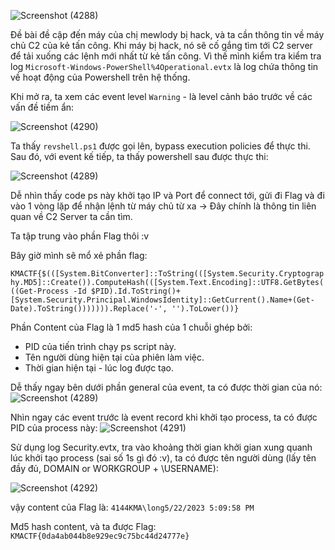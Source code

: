 ![Screenshot (4288)](https://github.com/NVex0/uWU/assets/113530029/4cf16ae0-57d0-42c0-a369-0c578f129639)

Đề bài đề cập đến máy của chị mewlody bị hack, và ta cần thông tin về máy chủ C2 của kẻ tấn công. Khi máy bị hack, nó sẽ cố gắng tìm tới C2 server để tải xuống các lệnh mới nhất từ kẻ tấn công. Vì thế mình kiểm tra kiểm tra log `Microsoft-Windows-PowerShell%4Operational.evtx` là log chứa thông tin về hoạt động của Powershell trên hệ thống.

Khi mở ra, ta xem các event level `Warning` - là level cảnh báo trước về các vấn đề tiềm ẩn:

![Screenshot (4290)](https://github.com/NVex0/uWU/assets/113530029/60bf0889-94d1-467b-bd85-efb97f9a11dd)

Ta thấy `revshell.ps1` được gọi lên,  bypass execution policies để thực thi. Sau đó, với event kế tiếp, ta thấy powershell sau được thực thi:

![Screenshot (4289)](https://github.com/NVex0/uWU/assets/113530029/0759ca82-66d0-4add-ba17-e73c6b643cc9)

Dễ nhìn thấy code ps này khởi tạo IP và Port để connect tới, gửi đi Flag và đi vào 1 vòng lặp để nhận lệnh từ máy chủ từ xa -> Đây chính là thông tin liên quan về C2 Server ta cần tìm. 

Ta tập trung vào phần Flag thôi :v 

Bây giờ mình sẽ mổ xẻ phần flag:

 `KMACTF{$(([System.BitConverter]::ToString(([System.Security.Cryptography.MD5]::Create()).ComputeHash(([System.Text.Encoding]::UTF8.GetBytes(((Get-Process -Id $PID).Id.ToString()+[System.Security.Principal.WindowsIdentity]::GetCurrent().Name+(Get-Date).ToString())))))).Replace('-', '').ToLower())}`

Phần Content của Flag là 1 md5 hash của 1 chuỗi ghép bởi:  
+ PID của tiến trình chạy ps script này.
+ Tên người dùng hiện tại của phiên làm việc.
+ Thời gian hiện tại - lúc log được tạo.

Dễ thấy ngay bên dưới phần general của event, ta có được thời gian của nó:   ![Screenshot (4289)](https://github.com/NVex0/uWU/assets/113530029/05b29957-3b9d-49af-9cfc-9577e161e309)

Nhìn ngay các event trước là event record khi khởi tạo process, ta có được PID của process này: ![Screenshot (4291)](https://github.com/NVex0/uWU/assets/113530029/cc5bb7c9-8451-4302-bade-c9916f82348a)

Sử dụng log Security.evtx, tra vào khoảng thời gian khởi gian xung quanh lúc khởi tạo process (sai số 1s gì đó :v), ta có được tên người dùng (lấy tên đầy đủ, DOMAIN or WORKGROUP + \USERNAME):

![Screenshot (4292)](https://github.com/NVex0/uWU/assets/113530029/c7ceee71-9fcc-4ce3-aa89-af8f7c6d7bb2)

vậy content của Flag là: `4144KMA\long5/22/2023 5:09:58 PM`

Md5 hash content, và ta được Flag: `KMACTF{0da4ab044b8e929ec9c75bc44d24777e}`
